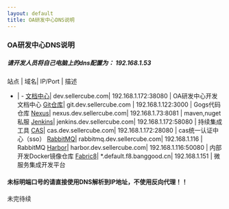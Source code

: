 ```yaml
---
layout: default
title: OA研发中心DNS说明
---
```


### OA研发中心DNS说明

##### 请开发人员将自己电脑上的dns配置为： 192.168.1.53

站点 | 域名| IP/Port | 描述
- | -
[文档中心](http://dev.sellercube.com)| dev.sellercube.com| 192.168.1.172:38080 | OA研发中心开发文档中心
[Git仓库](http://git.dev.sellercube.com)| git.dev.sellercube.com | 192.168.1.122:3000 | Gogs代码仓库
[Nexus](http://nexus.dev.sellercube.com/)| nexus.dev.sellercube.com| 192.168.1.73:8081 | maven,nuget私服
[Jenkins](http://jenkins.dev.sellercube.com/)| jenkins.dev.sellercube.com| 192.168.1.172:58080 | 持续集成工具
[CAS](http://cas.dev.sellercube.com/)| cas.dev.sellercube.com| 192.168.1.172:28080 | cas统一认证中心（sso）
[RabbitMQ](http://rabbitmq.dev.sellercube.com:15672/)| rabbitmq.dev.sellercube.com| 192.168.1.116 | RabbitMQ
[Harbor](http://harbor.dev.sellercube.com/)| harbor.dev.sellercube.com| 192.168.1.116:50080 | 内部开发Docker镜像仓库
[Fabric8](http://fabric8.default.f8.banggood.cn)| *.default.f8.banggood.cn| 192.168.1.151 | 微服务集成开发平台

#### 未标明端口号的请直接使用DNS解析到IP地址，不使用反向代理！！
未完待续